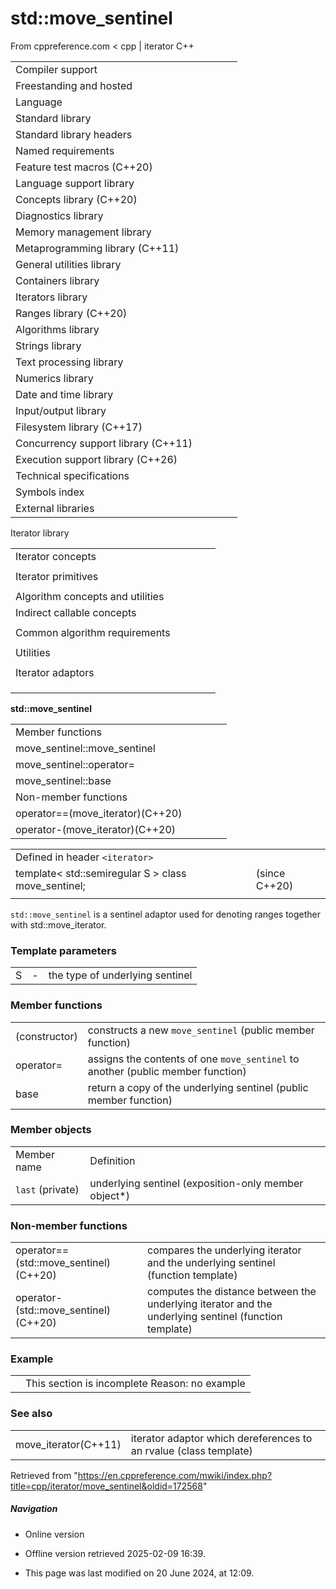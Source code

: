 # std::move_sentinel

From cppreference.com
< cpp‎ | iterator
C++

|  |  |  |  |  |
| --- | --- | --- | --- | --- |
| Compiler support | | | | |
| Freestanding and hosted | | | | |
| Language | | | | |
| Standard library | | | | |
| Standard library headers | | | | |
| Named requirements | | | | |
| Feature test macros (C++20) | | | | |
| Language support library | | | | |
| Concepts library (C++20) | | | | |
| Diagnostics library | | | | |
| Memory management library | | | | |
| Metaprogramming library (C++11) | | | | |
| General utilities library | | | | |
| Containers library | | | | |
| Iterators library | | | | |
| Ranges library (C++20) | | | | |
| Algorithms library | | | | |
| Strings library | | | | |
| Text processing library | | | | |
| Numerics library | | | | |
| Date and time library | | | | |
| Input/output library | | | | |
| Filesystem library (C++17) | | | | |
| Concurrency support library (C++11) | | | | |
| Execution support library (C++26) | | | | |
| Technical specifications | | | | |
| Symbols index | | | | |
| External libraries | | | | |

Iterator library

|  |  |  |  |  |
| --- | --- | --- | --- | --- |
| Iterator concepts | | | | |
| |  |  |  |  |  | | --- | --- | --- | --- | --- | | indirectly_readable(C++20) | | | | | | indirectly_writable(C++20) | | | | | | weakly_incrementable(C++20) | | | | | | incrementable(C++20) | | | | | | **is-integer-like** **is-signed-integer-like**(C++20)(C++20) | | | | | | |  |  |  |  |  | | --- | --- | --- | --- | --- | | sentinel_for(C++20) | | | | | | sized_sentinel_for(C++20) | | | | | | input_iterator(C++20) | | | | | | output_iterator(C++20) | | | | | | input_or_output_iterator(C++20) | | | | | |  | | | | | | |  |  |  |  |  | | --- | --- | --- | --- | --- | | forward_iterator(C++20) | | | | | | bidirectional_iterator(C++20) | | | | | | random_access_iterator(C++20) | | | | | | contiguous_iterator(C++20) | | | | | |  | | | | | |  | | | | | |
| Iterator primitives | | | | |
| |  |  |  |  |  | | --- | --- | --- | --- | --- | | input_iterator_tagoutput_iterator_tagforward_iterator_tagbidirectional_iterator_tagrandom_access_iterator_tagcontiguous_iterator_tag(C++20) | | | | | | |  |  |  |  |  | | --- | --- | --- | --- | --- | | iter_value_titer_difference_titer_reference_titer_const_reference_titer_rvalue_reference_titer_common_reference_t(C++20)(C++20)(C++20)(C++23)(C++20)(C++20) | | | | | | |  |  |  |  |  | | --- | --- | --- | --- | --- | | iterator(deprecated in C++17) | | | | | | iterator_traits | | | | | | incrementable_traits(C++20) | | | | | | indirectly_readable_traits(C++20) | | | | | |  | | | | | |  | | | | | |
| Algorithm concepts and utilities | | | | |
| Indirect callable concepts | | | | |
| |  |  |  |  |  | | --- | --- | --- | --- | --- | | indirectly_unary_invocableindirectly_regular_unary_invocable(C++20)(C++20) | | | | | | |  |  |  |  |  | | --- | --- | --- | --- | --- | | indirect_unary_predicate(C++20) | | | | | | indirect_binary_predicate(C++20) | | | | | | |  |  |  |  |  | | --- | --- | --- | --- | --- | | indirect_equivalence_relation(C++20) | | | | | | indirect_strict_weak_order(C++20) | | | | | |
| Common algorithm requirements | | | | |
| |  |  |  |  |  | | --- | --- | --- | --- | --- | | indirectly_movable(C++20) | | | | | | indirectly_movable_storable(C++20) | | | | | | indirectly_copyable(C++20) | | | | | | |  |  |  |  |  | | --- | --- | --- | --- | --- | | indirectly_copyable_storable(C++20) | | | | | | indirectly_swappable(C++20) | | | | | | indirectly_comparable(C++20) | | | | | | |  |  |  |  |  | | --- | --- | --- | --- | --- | | permutable(C++20) | | | | | | mergeable(C++20) | | | | | | sortable(C++20) | | | | | |
| Utilities | | | | |
| |  |  |  |  |  | | --- | --- | --- | --- | --- | | indirect_result_t(C++20) | | | | | | |  |  |  |  |  | | --- | --- | --- | --- | --- | | projected(C++20) | | | | | | |  |  |  |  |  | | --- | --- | --- | --- | --- | | projected_value_t(C++26) | | | | | |
| Iterator adaptors | | | | |
| |  |  |  |  |  | | --- | --- | --- | --- | --- | | reverse_iterator | | | | | | make_reverse_iterator(C++14) | | | | | | move_iterator(C++11) | | | | | | make_move_iterator(C++11) | | | | | | default_sentinel_tdefault_sentinel(C++20)(C++20) | | | | | | unreachable_sentinel_tunreachable_sentinel(C++20)(C++20) | | | | | | |  |  |  |  |  | | --- | --- | --- | --- | --- | | front_insert_iterator | | | | | | back_insert_iterator | | | | | | inserter | | | | | | insert_iterator | | | | | | front_inserter | | | | | | back_inserter | | | | | | ****move_sentinel****(C++20) | | | | | |  | | | | | | |  |  |  |  |  | | --- | --- | --- | --- | --- | | common_iterator(C++20) | | | | | | counted_iterator(C++20) | | | | | | basic_const_iterator(C++23) | | | | | | const_iterator(C++23) | | | | | | const_sentinel(C++23) | | | | | | make_const_iterator(C++23) | | | | | | make_const_sentinel(C++23) | | | | | |  | | | | | |
| |  |  |  |  |  | | --- | --- | --- | --- | --- | | Stream iterators | | | | | | |  |  |  |  |  | | --- | --- | --- | --- | --- | | istream_iterator | | | | | | ostream_iterator | | | | | | |  |  |  |  |  | | --- | --- | --- | --- | --- | | istreambuf_iterator | | | | | | ostreambuf_iterator | | | | | | | |  |  |  |  |  | | --- | --- | --- | --- | --- | | Iterator customization points | | | | | | ranges::iter_move(C++20) | | | | | | ranges::iter_swap(C++20) | | | | | |
| |  |  |  |  |  | | --- | --- | --- | --- | --- | | Iterator operations | | | | | | |  |  |  |  |  |  |  |  |  |  |  |  |  |  |  |  |  |  |  |  |  |  |  |  |  |  |  |  |  |  |  |  |  |  |  |  |  |  |  |  |  |  | | --- | --- | --- | --- | --- | --- | --- | --- | --- | --- | --- | --- | --- | --- | --- | --- | --- | --- | --- | --- | --- | --- | --- | --- | --- | --- | --- | --- | --- | --- | --- | --- | --- | --- | --- | --- | --- | --- | --- | --- | --- | --- | | |  |  |  |  |  | | --- | --- | --- | --- | --- | | advance | | | | | | distance | | | | | | prev(C++11) | | | | | | next(C++11) | | | | | | |  |  |  |  |  | | --- | --- | --- | --- | --- | | ranges::advance(C++20) | | | | | | ranges::distance(C++20) | | | | | | ranges::prev(C++20) | | | | | | ranges::next(C++20) | | | | | | | | |  |  |  |  |  | | --- | --- | --- | --- | --- | | Range access | | | | | | |  |  |  |  |  |  |  |  |  |  |  |  |  |  |  |  |  |  |  |  |  |  |  |  |  |  |  |  |  |  |  |  |  |  |  |  |  |  | | --- | --- | --- | --- | --- | --- | --- | --- | --- | --- | --- | --- | --- | --- | --- | --- | --- | --- | --- | --- | --- | --- | --- | --- | --- | --- | --- | --- | --- | --- | --- | --- | --- | --- | --- | --- | --- | --- | | |  |  |  |  |  | | --- | --- | --- | --- | --- | | begincbegin(C++11)(C++14) | | | | | | rbegincrbegin(C++14)(C++14) | | | | | | |  |  |  |  |  | | --- | --- | --- | --- | --- | | endcend(C++11)(C++14) | | | | | | rendcrend(C++14)(C++14) | | | | | | |  |  |  |  |  | | --- | --- | --- | --- | --- | | sizessize(C++17)(C++20) | | | | | | empty(C++17) | | | | | | data(C++17) | | | | | | | |

****std::move_sentinel****

|  |  |  |  |  |
| --- | --- | --- | --- | --- |
| Member functions | | | | |
| move_sentinel::move_sentinel | | | | |
| move_sentinel::operator= | | | | |
| move_sentinel::base | | | | |
| Non-member functions | | | | |
| operator==(move_iterator)(C++20) | | | | |
| operator-(move_iterator)(C++20) | | | | |

|  |  |  |
| --- | --- | --- |
| Defined in header `<iterator>` |  |  |
| template< std::semiregular S >  class move_sentinel; |  | (since C++20) |
|  |  |  |

`std::move_sentinel` is a sentinel adaptor used for denoting ranges together with std::move_iterator.

### Template parameters

|  |  |  |
| --- | --- | --- |
| S | - | the type of underlying sentinel |

### Member functions

|  |  |
| --- | --- |
| (constructor) | constructs a new `move_sentinel`   (public member function) |
| operator= | assigns the contents of one `move_sentinel` to another   (public member function) |
| base | return a copy of the underlying sentinel   (public member function) |

### Member objects

|  |  |
| --- | --- |
| Member name | Definition |
| `last` (private) | underlying sentinel (exposition-only member object\*) |

### Non-member functions

|  |  |
| --- | --- |
| operator==(std::move_sentinel)(C++20) | compares the underlying iterator and the underlying sentinel   (function template) |
| operator-(std::move_sentinel)(C++20) | computes the distance between the underlying iterator and the underlying sentinel   (function template) |

### Example

|  |  |
| --- | --- |
|  | This section is incomplete Reason: no example |

### See also

|  |  |
| --- | --- |
| move_iterator(C++11) | iterator adaptor which dereferences to an rvalue   (class template) |

Retrieved from "<https://en.cppreference.com/mwiki/index.php?title=cpp/iterator/move_sentinel&oldid=172568>"

##### Navigation

- Online version
- Offline version retrieved 2025-02-09 16:39.

- This page was last modified on 20 June 2024, at 12:09.